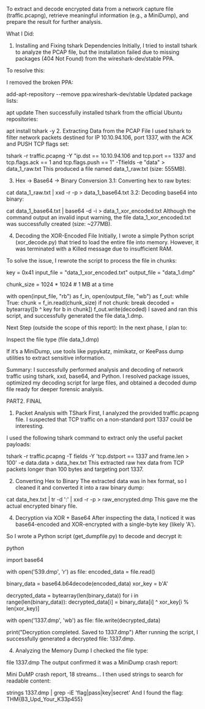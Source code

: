 To extract and decode encrypted data from a network capture file (traffic.pcapng), retrieve meaningful information (e.g., a MiniDump), and prepare the result for further analysis.

What I Did:
1. Installing and Fixing tshark Dependencies
Initially, I tried to install tshark to analyze the PCAP file, but the installation failed due to missing packages (404 Not Found) from the wireshark-dev/stable PPA.

To resolve this:

I removed the broken PPA:

add-apt-repository --remove ppa:wireshark-dev/stable
Updated package lists:

apt update
Then successfully installed tshark from the official Ubuntu repositories:

apt install tshark -y
2. Extracting Data from the PCAP File
I used tshark to filter network packets destined for IP 10.10.94.106, port 1337, with the ACK and PUSH TCP flags set:

tshark -r traffic.pcapng -Y "ip.dst == 10.10.94.106 and tcp.port == 1337 and tcp.flags.ack == 1 and tcp.flags.push == 1" -Tfields -e "data" > data_1_raw.txt
This produced a file named data_1_raw.txt (size: 555MB).

3. Hex → Base64 → Binary Conversion
3.1: Converting hex to raw bytes:

cat data_1_raw.txt | xxd -r -p > data_1_base64.txt
3.2: Decoding base64 into binary:

cat data_1_base64.txt | base64 -d -i > data_1_xor_encoded.txt
Although the command output an invalid input warning, the file data_1_xor_encoded.txt was successfully created (size: ~277MB).

4. Decoding the XOR-Encoded File
Initially, I wrote a simple Python script (xor_decode.py) that tried to load the entire file into memory. However, it was terminated with a Killed message due to insufficient RAM.

To solve the issue, I rewrote the script to process the file in chunks:

key = 0x41
input_file = "data_1_xor_encoded.txt"
output_file = "data_1.dmp"

chunk_size = 1024 * 1024  # 1 MB at a time

with open(input_file, "rb") as f_in, open(output_file, "wb") as f_out:
    while True:
        chunk = f_in.read(chunk_size)
        if not chunk:
            break
        decoded = bytearray([b ^ key for b in chunk])
        f_out.write(decoded)
I saved and ran this script, and successfully generated the file data_1.dmp.

Next Step (outside the scope of this report):
In the next phase, I plan to:

Inspect the file type (file data_1.dmp)

If it’s a MiniDump, use tools like pypykatz, mimikatz, or KeePass dump utilities to extract sensitive information.

Summary:
I successfully performed analysis and decoding of network traffic using tshark, xxd, base64, and Python. I resolved package issues, optimized my decoding script for large files, and obtained a decoded dump file ready for deeper forensic analysis.

PART2. FINAL
1.  Packet Analysis with TShark
First, I analyzed the provided traffic.pcapng file. I suspected that TCP traffic on a non-standard port 1337 could be interesting.

I used the following tshark command to extract only the useful packet payloads:

tshark -r traffic.pcapng -T fields -Y 'tcp.dstport == 1337 and frame.len > 100' -e data.data > data_hex.txt
This extracted raw hex data from TCP packets longer than 100 bytes and targeting port 1337.

2. Converting Hex to Binary
The extracted data was in hex format, so I cleaned it and converted it into a raw binary dump:

cat data_hex.txt | tr -d ':' | xxd -r -p > raw_encrypted.dmp
This gave me the actual encrypted binary file.

4. Decryption via XOR + Base64
After inspecting the data, I noticed it was base64-encoded and XOR-encrypted with a single-byte key (likely 'A').

So I wrote a Python script (get_dumpfile.py) to decode and decrypt it:

python

import base64

with open('539.dmp', 'r') as file:
    encoded_data = file.read()

binary_data = base64.b64decode(encoded_data)
xor_key = b'A'

decrypted_data = bytearray(len(binary_data))
for i in range(len(binary_data)):
    decrypted_data[i] = binary_data[i] ^ xor_key[i % len(xor_key)]

with open('1337.dmp', 'wb') as file:
    file.write(decrypted_data)

print("Decryption completed. Saved to 1337.dmp")
After running the script, I successfully generated a decrypted file: 1337.dmp.

4. Analyzing the Memory Dump
I checked the file type:

file 1337.dmp
The output confirmed it was a MiniDump crash report:

Mini DuMP crash report, 18 streams...
I then used strings to search for readable content:

strings 1337.dmp | grep -iE 'flag|pass|key|secret'
And I found the flag:
THM{B3_Upd_Your_K33p455}

